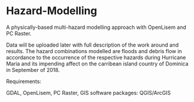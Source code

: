 # Hazard-Modelling
A physically-based multi-hazard modelling approach with OpenLisem and PC Raster. 

Data will be uploaded later with full description of the work around and results.
The hazard combinations modelled are floods and debris flow in accordance to the occurrence of the respective hazards during Hurricane Maria and its impending affect on the carribean island country of Dominica in September of 2018. 


Requirements: 

GDAL, OpenLisem, PC Raster, GIS software packages: QGIS/ArcGIS 
